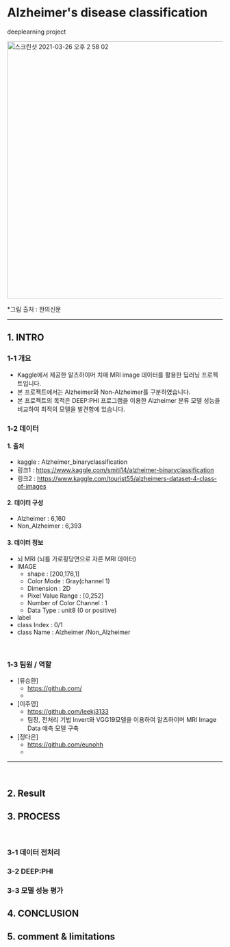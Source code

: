 # Alzheimer's disease classification
deeplearning project


<img width="600" alt="스크린샷 2021-03-26 오후 2 58 02" src="https://user-images.githubusercontent.com/75352728/117998102-8abfaa00-b37e-11eb-9ee1-65f2e3a18993.png">

*그림 출처 : 한의신문

***
## 1. INTRO

### 1-1 개요
- Kaggle에서 제공한 알츠하이머 치매 MRI image 데이터를 활용한 딥러닝 프로젝트입니다.
- 본 프로젝트에서는 Alzheimer와 Non-Alzheimer를 구분하였습니다.
- 본 프로젝트의 목적은 DEEP:PHI 프로그램을 이용한 Alzheimer 분류 모델 성능을 비교하여 최적의 모델을 발견함에 있습니다.

### 1-2 데이터

#### 1. 출처
  - kaggle : Alzheimer_binaryclassification
  - 링크1 : https://www.kaggle.com/smiti14/alzheimer-binaryclassification
  - 링크2 : https://www.kaggle.com/tourist55/alzheimers-dataset-4-class-of-images
  
#### 2. 데이터 구성
- Alzheimer : 6,160
- Non_Alzheimer : 6,393

#### 3. 데이터 정보
- 뇌 MRI (뇌를 가로횡당면으로 자른 MRI 데이터)
- IMAGE
  - shape	: [200,176,1]
  - Color Mode	: Gray(channel 1)
  - Dimension	: 2D
  - Pixel Value Range	: [0,252]
  - Number of Color Channel	: 1
  - Data Type	: unit8 (0 or positive)
- label
- class Index  : 0/1
- class Name : Alzheimer /Non_Alzheimer 

<br/>

### 1-3 팀원 / 역할

- [류승환]
  -  https://github.com/
  -
- [이주영]
  - https://github.com/leekj3133
  - 팀장, 전처리 기법 Invert와 VGG19모델을 이용하여 알츠하이머 MRI Image Data 예측 모델 구축
- [정다은]
  - https://github.com/eunohh
  - 

*****

<br/>

## 2. Result


## 3. PROCESS

<br/>

### 3-1 데이터 전처리

### 3-2 DEEP:PHI

### 3-3 모델 성능 평가

## 4. CONCLUSION

## 5. comment & limitations


